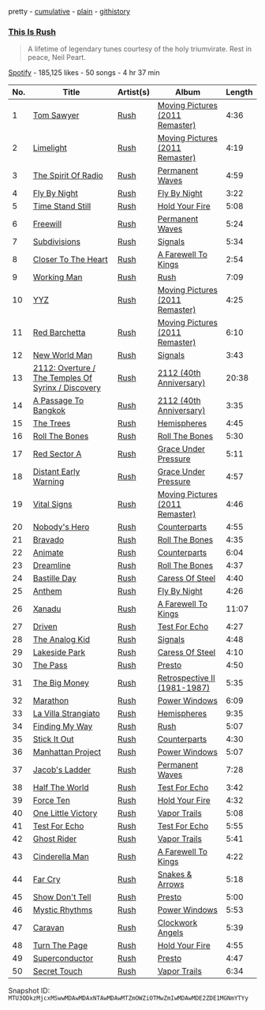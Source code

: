 pretty - [cumulative](/playlists/cumulative/37i9dQZF1DX9E92APFiTvV.md) - [plain](/playlists/plain/37i9dQZF1DX9E92APFiTvV) - [githistory](https://github.githistory.xyz/mackorone/spotify-playlist-archive/blob/main/playlists/plain/37i9dQZF1DX9E92APFiTvV)

### [This Is Rush](https://open.spotify.com/playlist/37i9dQZF1DX9E92APFiTvV)

> A lifetime of legendary tunes courtesy of the holy triumvirate\. Rest in peace, Neil Peart.

[Spotify](https://open.spotify.com/user/spotify) - 185,125 likes - 50 songs - 4 hr 37 min

| No. | Title | Artist(s) | Album | Length |
|---|---|---|---|---|
| 1 | [Tom Sawyer](https://open.spotify.com/track/1MkoCFGbhPQIDI5lRdAheQ) | [Rush](https://open.spotify.com/artist/2Hkut4rAAyrQxRdof7FVJq) | [Moving Pictures \(2011 Remaster\)](https://open.spotify.com/album/3yBAvj1wgPEFbnUdgihqlR) | 4:36 |
| 2 | [Limelight](https://open.spotify.com/track/0rt4JtP7UgKdiUor9Ppir4) | [Rush](https://open.spotify.com/artist/2Hkut4rAAyrQxRdof7FVJq) | [Moving Pictures \(2011 Remaster\)](https://open.spotify.com/album/3yBAvj1wgPEFbnUdgihqlR) | 4:19 |
| 3 | [The Spirit Of Radio](https://open.spotify.com/track/4pmNJH9lNCh9Qp88L2CRJU) | [Rush](https://open.spotify.com/artist/2Hkut4rAAyrQxRdof7FVJq) | [Permanent Waves](https://open.spotify.com/album/1kz2QkH5rsqGVvKSlAPwzr) | 4:59 |
| 4 | [Fly By Night](https://open.spotify.com/track/0KxtirpuxfLfLC0zzDjiAo) | [Rush](https://open.spotify.com/artist/2Hkut4rAAyrQxRdof7FVJq) | [Fly By Night](https://open.spotify.com/album/6XyeORfYIaOgal05YZEdIQ) | 3:22 |
| 5 | [Time Stand Still](https://open.spotify.com/track/51WJURzjbfVgHzNX4EeEho) | [Rush](https://open.spotify.com/artist/2Hkut4rAAyrQxRdof7FVJq) | [Hold Your Fire](https://open.spotify.com/album/5thlgB7jQGLIMum6lQJXdO) | 5:08 |
| 6 | [Freewill](https://open.spotify.com/track/3EZ26HEww0Tr94HSL10Wsf) | [Rush](https://open.spotify.com/artist/2Hkut4rAAyrQxRdof7FVJq) | [Permanent Waves](https://open.spotify.com/album/1kz2QkH5rsqGVvKSlAPwzr) | 5:24 |
| 7 | [Subdivisions](https://open.spotify.com/track/0n3TDqqbs7epxzHUi3QbC5) | [Rush](https://open.spotify.com/artist/2Hkut4rAAyrQxRdof7FVJq) | [Signals](https://open.spotify.com/album/0hPTl47PyeK2Lu00Ql5tcg) | 5:34 |
| 8 | [Closer To The Heart](https://open.spotify.com/track/3TrY8OdO07yXMolVPKoL85) | [Rush](https://open.spotify.com/artist/2Hkut4rAAyrQxRdof7FVJq) | [A Farewell To Kings](https://open.spotify.com/album/6pMUUpDYKdHkEs0RpHl1Sl) | 2:54 |
| 9 | [Working Man](https://open.spotify.com/track/4oMtSasrvok9JIwZbXGGbU) | [Rush](https://open.spotify.com/artist/2Hkut4rAAyrQxRdof7FVJq) | [Rush](https://open.spotify.com/album/0lZRCf7prVEVVYjH5Im0TS) | 7:09 |
| 10 | [YYZ](https://open.spotify.com/track/6GhDVvKUE1f0xg7hTv9eZN) | [Rush](https://open.spotify.com/artist/2Hkut4rAAyrQxRdof7FVJq) | [Moving Pictures \(2011 Remaster\)](https://open.spotify.com/album/3yBAvj1wgPEFbnUdgihqlR) | 4:25 |
| 11 | [Red Barchetta](https://open.spotify.com/track/2Sm1PY9pcoQzFDL1NJsJj8) | [Rush](https://open.spotify.com/artist/2Hkut4rAAyrQxRdof7FVJq) | [Moving Pictures \(2011 Remaster\)](https://open.spotify.com/album/3yBAvj1wgPEFbnUdgihqlR) | 6:10 |
| 12 | [New World Man](https://open.spotify.com/track/3gLGgS2zLcAwmofaaHlnHQ) | [Rush](https://open.spotify.com/artist/2Hkut4rAAyrQxRdof7FVJq) | [Signals](https://open.spotify.com/album/0hPTl47PyeK2Lu00Ql5tcg) | 3:43 |
| 13 | [2112: Overture / The Temples Of Syrinx / Discovery](https://open.spotify.com/track/7ameFAv8ZxB4AKb0KtJdmn) | [Rush](https://open.spotify.com/artist/2Hkut4rAAyrQxRdof7FVJq) | [2112 \(40th Anniversary\)](https://open.spotify.com/album/0v0YxqAQGkgef8aPBDAo66) | 20:38 |
| 14 | [A Passage To Bangkok](https://open.spotify.com/track/1o8wORElQJKQooKmvkihBz) | [Rush](https://open.spotify.com/artist/2Hkut4rAAyrQxRdof7FVJq) | [2112 \(40th Anniversary\)](https://open.spotify.com/album/0v0YxqAQGkgef8aPBDAo66) | 3:35 |
| 15 | [The Trees](https://open.spotify.com/track/04B8uRunIuxlKGn4iay9Cd) | [Rush](https://open.spotify.com/artist/2Hkut4rAAyrQxRdof7FVJq) | [Hemispheres](https://open.spotify.com/album/2eYdguUFvuuZjBe234AJt4) | 4:45 |
| 16 | [Roll The Bones](https://open.spotify.com/track/5tAnImXU93L8AgsyTyVDxw) | [Rush](https://open.spotify.com/artist/2Hkut4rAAyrQxRdof7FVJq) | [Roll The Bones](https://open.spotify.com/album/2yKC3eNAD4pdyThzEegn0L) | 5:30 |
| 17 | [Red Sector A](https://open.spotify.com/track/5YsrGiOhGUGzW89RXrLYGV) | [Rush](https://open.spotify.com/artist/2Hkut4rAAyrQxRdof7FVJq) | [Grace Under Pressure](https://open.spotify.com/album/2pT8Jfioi5WBr6ZN0xjEr4) | 5:11 |
| 18 | [Distant Early Warning](https://open.spotify.com/track/7MrjAyGcYhIY8i6EBUpxnN) | [Rush](https://open.spotify.com/artist/2Hkut4rAAyrQxRdof7FVJq) | [Grace Under Pressure](https://open.spotify.com/album/2pT8Jfioi5WBr6ZN0xjEr4) | 4:57 |
| 19 | [Vital Signs](https://open.spotify.com/track/5vqBPqekfM10cDcBresVTl) | [Rush](https://open.spotify.com/artist/2Hkut4rAAyrQxRdof7FVJq) | [Moving Pictures \(2011 Remaster\)](https://open.spotify.com/album/55YlfsaFPB5HTlhxY114CI) | 4:46 |
| 20 | [Nobody's Hero](https://open.spotify.com/track/6rpi7p9r61QGwxbN13viW3) | [Rush](https://open.spotify.com/artist/2Hkut4rAAyrQxRdof7FVJq) | [Counterparts](https://open.spotify.com/album/4VCKgfNF86XlSLiuUGJhtm) | 4:55 |
| 21 | [Bravado](https://open.spotify.com/track/3GgvvlaPOHMIpSKsVjttzD) | [Rush](https://open.spotify.com/artist/2Hkut4rAAyrQxRdof7FVJq) | [Roll The Bones](https://open.spotify.com/album/2yKC3eNAD4pdyThzEegn0L) | 4:35 |
| 22 | [Animate](https://open.spotify.com/track/3xKSe2EELhQaaR9pwMWHxo) | [Rush](https://open.spotify.com/artist/2Hkut4rAAyrQxRdof7FVJq) | [Counterparts](https://open.spotify.com/album/4VCKgfNF86XlSLiuUGJhtm) | 6:04 |
| 23 | [Dreamline](https://open.spotify.com/track/6pZKSHRe53dKiBVdbteZb0) | [Rush](https://open.spotify.com/artist/2Hkut4rAAyrQxRdof7FVJq) | [Roll The Bones](https://open.spotify.com/album/2yKC3eNAD4pdyThzEegn0L) | 4:37 |
| 24 | [Bastille Day](https://open.spotify.com/track/5UD046uS2YRWRGi7m5SbjY) | [Rush](https://open.spotify.com/artist/2Hkut4rAAyrQxRdof7FVJq) | [Caress Of Steel](https://open.spotify.com/album/4V9oKEl9xMjhnqPaMIvK92) | 4:40 |
| 25 | [Anthem](https://open.spotify.com/track/3mpzU8jbzhAlgCNqLYf9GP) | [Rush](https://open.spotify.com/artist/2Hkut4rAAyrQxRdof7FVJq) | [Fly By Night](https://open.spotify.com/album/6XyeORfYIaOgal05YZEdIQ) | 4:26 |
| 26 | [Xanadu](https://open.spotify.com/track/0uXuwBSTOEoGAVzw5KbOwN) | [Rush](https://open.spotify.com/artist/2Hkut4rAAyrQxRdof7FVJq) | [A Farewell To Kings](https://open.spotify.com/album/6pMUUpDYKdHkEs0RpHl1Sl) | 11:07 |
| 27 | [Driven](https://open.spotify.com/track/0DwdkyMRSGuqUTF5LspqY3) | [Rush](https://open.spotify.com/artist/2Hkut4rAAyrQxRdof7FVJq) | [Test For Echo](https://open.spotify.com/album/6mVBfVy1H0ck8jNLuISkTI) | 4:27 |
| 28 | [The Analog Kid](https://open.spotify.com/track/4v2qlxRENbjPEtadUjIob6) | [Rush](https://open.spotify.com/artist/2Hkut4rAAyrQxRdof7FVJq) | [Signals](https://open.spotify.com/album/0hPTl47PyeK2Lu00Ql5tcg) | 4:48 |
| 29 | [Lakeside Park](https://open.spotify.com/track/5gc7dLlpjMtBTQO5AxNJ5z) | [Rush](https://open.spotify.com/artist/2Hkut4rAAyrQxRdof7FVJq) | [Caress Of Steel](https://open.spotify.com/album/4V9oKEl9xMjhnqPaMIvK92) | 4:10 |
| 30 | [The Pass](https://open.spotify.com/track/3fnDmuvAk1zFpem0eBjRyL) | [Rush](https://open.spotify.com/artist/2Hkut4rAAyrQxRdof7FVJq) | [Presto](https://open.spotify.com/album/4gLpuQxF2tmsxRdxvNVgOA) | 4:50 |
| 31 | [The Big Money](https://open.spotify.com/track/3NUUqOkLr5jdOJwTU3uyu3) | [Rush](https://open.spotify.com/artist/2Hkut4rAAyrQxRdof7FVJq) | [Retrospective II \(1981\-1987\)](https://open.spotify.com/album/0AIPwZfozuQOKqG2hEDvuQ) | 5:35 |
| 32 | [Marathon](https://open.spotify.com/track/2YGcmrG86ba9MGK7txVvTg) | [Rush](https://open.spotify.com/artist/2Hkut4rAAyrQxRdof7FVJq) | [Power Windows](https://open.spotify.com/album/0WEdgT5wRJTS7kvF0pPqzr) | 6:09 |
| 33 | [La Villa Strangiato](https://open.spotify.com/track/2IvuKO8ZX6CmDaC9EhkyGu) | [Rush](https://open.spotify.com/artist/2Hkut4rAAyrQxRdof7FVJq) | [Hemispheres](https://open.spotify.com/album/2eYdguUFvuuZjBe234AJt4) | 9:35 |
| 34 | [Finding My Way](https://open.spotify.com/track/1m5wdRNeZ1xDj7UQQzNcdF) | [Rush](https://open.spotify.com/artist/2Hkut4rAAyrQxRdof7FVJq) | [Rush](https://open.spotify.com/album/0lZRCf7prVEVVYjH5Im0TS) | 5:07 |
| 35 | [Stick It Out](https://open.spotify.com/track/4k9yATQjHBsdUKlt8LpuCv) | [Rush](https://open.spotify.com/artist/2Hkut4rAAyrQxRdof7FVJq) | [Counterparts](https://open.spotify.com/album/4VCKgfNF86XlSLiuUGJhtm) | 4:30 |
| 36 | [Manhattan Project](https://open.spotify.com/track/7E22PK90J7yBDiq20qzf5g) | [Rush](https://open.spotify.com/artist/2Hkut4rAAyrQxRdof7FVJq) | [Power Windows](https://open.spotify.com/album/0WEdgT5wRJTS7kvF0pPqzr) | 5:07 |
| 37 | [Jacob's Ladder](https://open.spotify.com/track/238Id3Rt9IFiIpv6BWdhRR) | [Rush](https://open.spotify.com/artist/2Hkut4rAAyrQxRdof7FVJq) | [Permanent Waves](https://open.spotify.com/album/1kz2QkH5rsqGVvKSlAPwzr) | 7:28 |
| 38 | [Half The World](https://open.spotify.com/track/7wwIdJo5m4TYFlp6CuWeyP) | [Rush](https://open.spotify.com/artist/2Hkut4rAAyrQxRdof7FVJq) | [Test For Echo](https://open.spotify.com/album/6mVBfVy1H0ck8jNLuISkTI) | 3:42 |
| 39 | [Force Ten](https://open.spotify.com/track/3aws2jGOin02cg1UNntTOn) | [Rush](https://open.spotify.com/artist/2Hkut4rAAyrQxRdof7FVJq) | [Hold Your Fire](https://open.spotify.com/album/5thlgB7jQGLIMum6lQJXdO) | 4:32 |
| 40 | [One Little Victory](https://open.spotify.com/track/4KEy2hvTbB8eoCUs2QsSRq) | [Rush](https://open.spotify.com/artist/2Hkut4rAAyrQxRdof7FVJq) | [Vapor Trails](https://open.spotify.com/album/26GJ9kVXxI9s18g20LX3i2) | 5:08 |
| 41 | [Test For Echo](https://open.spotify.com/track/2jUPDt8noqPcf4H4ulApLN) | [Rush](https://open.spotify.com/artist/2Hkut4rAAyrQxRdof7FVJq) | [Test For Echo](https://open.spotify.com/album/6mVBfVy1H0ck8jNLuISkTI) | 5:55 |
| 42 | [Ghost Rider](https://open.spotify.com/track/5TVhmhjFMHcEm6CsH2HLLl) | [Rush](https://open.spotify.com/artist/2Hkut4rAAyrQxRdof7FVJq) | [Vapor Trails](https://open.spotify.com/album/26GJ9kVXxI9s18g20LX3i2) | 5:41 |
| 43 | [Cinderella Man](https://open.spotify.com/track/3Fy8sBzkRkqLh91O7TD1r9) | [Rush](https://open.spotify.com/artist/2Hkut4rAAyrQxRdof7FVJq) | [A Farewell To Kings](https://open.spotify.com/album/6pMUUpDYKdHkEs0RpHl1Sl) | 4:22 |
| 44 | [Far Cry](https://open.spotify.com/track/47Z4Gmi2cT6brS1BP6IWn3) | [Rush](https://open.spotify.com/artist/2Hkut4rAAyrQxRdof7FVJq) | [Snakes & Arrows](https://open.spotify.com/album/7MBIsa69bA6imYuzEc5Nig) | 5:18 |
| 45 | [Show Don't Tell](https://open.spotify.com/track/77uq0UVNhh3zN67115RXt9) | [Rush](https://open.spotify.com/artist/2Hkut4rAAyrQxRdof7FVJq) | [Presto](https://open.spotify.com/album/4gLpuQxF2tmsxRdxvNVgOA) | 5:00 |
| 46 | [Mystic Rhythms](https://open.spotify.com/track/7zdrwBHsOWZQj5io9iVx4h) | [Rush](https://open.spotify.com/artist/2Hkut4rAAyrQxRdof7FVJq) | [Power Windows](https://open.spotify.com/album/0WEdgT5wRJTS7kvF0pPqzr) | 5:53 |
| 47 | [Caravan](https://open.spotify.com/track/7D2iCUBrscXMVB3x6qjbtM) | [Rush](https://open.spotify.com/artist/2Hkut4rAAyrQxRdof7FVJq) | [Clockwork Angels](https://open.spotify.com/album/06uSCkoevz04eltc5Mwoe5) | 5:39 |
| 48 | [Turn The Page](https://open.spotify.com/track/2BQivVwEHqhyLvPmoBZlSh) | [Rush](https://open.spotify.com/artist/2Hkut4rAAyrQxRdof7FVJq) | [Hold Your Fire](https://open.spotify.com/album/5thlgB7jQGLIMum6lQJXdO) | 4:55 |
| 49 | [Superconductor](https://open.spotify.com/track/0B2uwyYxmHIFCpfQUzvuOF) | [Rush](https://open.spotify.com/artist/2Hkut4rAAyrQxRdof7FVJq) | [Presto](https://open.spotify.com/album/4gLpuQxF2tmsxRdxvNVgOA) | 4:47 |
| 50 | [Secret Touch](https://open.spotify.com/track/1nxLJ2M54Fk6RwJ6wg0Xv3) | [Rush](https://open.spotify.com/artist/2Hkut4rAAyrQxRdof7FVJq) | [Vapor Trails](https://open.spotify.com/album/26GJ9kVXxI9s18g20LX3i2) | 6:34 |

Snapshot ID: `MTU3ODkzMjcxMSwwMDAwMDAxNTAwMDAwMTZmOWZiOTMwZmIwMDAwMDE2ZDE1MGNmYTYy`
